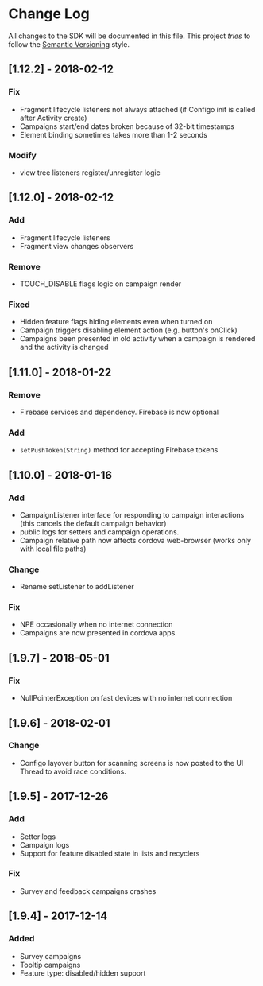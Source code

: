 # Change Log
All changes to the SDK will be documented in this file.
This project *tries* to follow the [Semantic Versioning](http://semver.org) style.

## [1.12.2] - 2018-02-12
### Fix
- Fragment lifecycle listeners not always attached (if Configo init is called after Activity create)
- Campaigns start/end dates broken because of 32-bit timestamps
- Element binding sometimes takes more than 1-2 seconds

### Modify
- view tree listeners register/unregister logic

## [1.12.0] - 2018-02-12
### Add
- Fragment lifecycle listeners
- Fragment view changes observers

### Remove
- TOUCH_DISABLE flags logic on campaign render

### Fixed
- Hidden feature flags hiding elements even when turned on
- Campaign triggers disabling element action (e.g. button's onClick)
- Campaigns been presented in old activity when a campaign is rendered and the activity is changed

## [1.11.0] - 2018-01-22
### Remove
- Firebase services and dependency. Firebase is now optional

### Add
- `setPushToken(String)` method for accepting Firebase tokens

## [1.10.0] - 2018-01-16
### Add
- CampaignListener interface for responding to campaign interactions (this cancels the default campaign behavior)
- public logs for setters and campaign operations.
- Campaign relative path now affects cordova web-browser (works only with local file paths)

### Change
- Rename setListener to addListener

### Fix
- NPE occasionally when no internet connection
- Campaigns are now presented in cordova apps.

## [1.9.7] - 2018-05-01
### Fix
- NullPointerException on fast devices with no internet connection

## [1.9.6] - 2018-02-01
### Change
- Configo layover button for scanning screens is now posted to the UI Thread to avoid race conditions.

## [1.9.5] - 2017-12-26
### Add
- Setter logs
- Campaign logs
- Support for feature disabled state in lists and recyclers

### Fix
- Survey and feedback campaigns crashes

## [1.9.4] - 2017-12-14
### Added
- Survey campaigns
- Tooltip campaigns
- Feature type: disabled/hidden support

